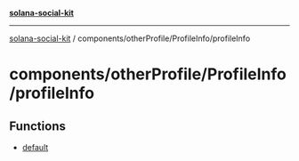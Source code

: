 [**solana-social-kit**](../../../../README.md)

***

[solana-social-kit](../../../../README.md) / components/otherProfile/ProfileInfo/profileInfo

# components/otherProfile/ProfileInfo/profileInfo

## Functions

- [default](functions/default.md)
